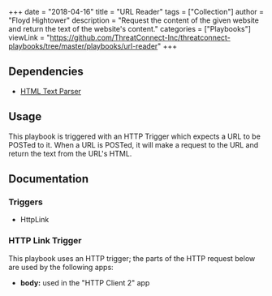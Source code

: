 +++
date = "2018-04-16"
title = "URL Reader"
tags = ["Collection"]
author = "Floyd Hightower"
description = "Request the content of the given website and return the text of the website's content."
categories = ["Playbooks"]
viewLink = "https://github.com/ThreatConnect-Inc/threatconnect-playbooks/tree/master/playbooks/url-reader"
+++

## Dependencies

- [HTML Text Parser](https://github.com/ThreatConnect-Inc/threatconnect-playbooks/tree/master/apps/TCPB_-_HTML_Text_Parser)

## Usage

This playbook is triggered with an HTTP Trigger which expects a URL to be POSTed to it. When a URL is POSTed, it will make a request to the URL and return the text from the URL's HTML.

## Documentation

### Triggers

- HttpLink

### HTTP Link Trigger

This playbook uses an HTTP trigger; the parts of the HTTP request below are used by the following apps:

- **body:** used in the "HTTP Client 2" app
